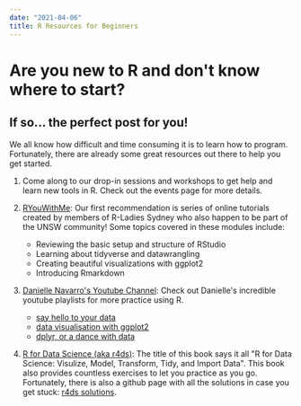 ```yaml
---
date: "2021-04-06"
title: R Resources for Beginners
---
```


# Are you new to R and don't know where to start? 
## If so... the perfect post for you!

We all know how difficult and time consuming it is to learn how to program. Fortunately, there are already some great resources out there to help you get started.

1. Come along to our drop-in sessions and workshops to get help and learn new tools in R. Check out the events page for more details.

2. [RYouWithMe](https://rladiessydney.org/courses/ryouwithme/): Our first recommendation is series of online tutorials created by members of R-Ladies Sydney who also happen to be part of the UNSW community! Some topics covered in these modules include:

    - Reviewing the basic setup and structure of RStudio
    - Learning about tidyverse and datawrangling 
    - Creating beautiful visualizations with ggplot2
    - Introducing Rmarkdown
    
3. [Danielle Navarro's Youtube Channel](https://www.youtube.com/c/DanielleNavarro77/playlists?view=50&sort=dd&shelf_id=3): Check out Danielle's incredible youtube playlists for more practice using R. <br>
    - [say hello to your data](https://www.youtube.com/playlist?list=PLRPB0ZzEYegPYKRLwJRh4AbWWSiIlzmC7)<br>
    - [data visualisation with ggplot2](https://www.youtube.com/playlist?list=PLRPB0ZzEYegPa4uvvAVJnr6loSKbN4wLb)<br>
    - [dplyr, or a dance with data](https://www.youtube.com/playlist?list=PLRPB0ZzEYegNFsivhQWTFvKvpEc504EPH)<br>
    

4. [R for Data Science (aka r4ds)](https://r4ds.had.co.nz/): The title of this book says it all "R for Data Science: Visulize, Model, Transform, Tidy, and Import Data". This book also provides countless exercises to let you practice as you go. Fortunately, there is also a github page with all the solutions in case you get stuck: [r4ds solutions](https://jrnold.github.io/r4ds-exercise-solutions/).

    
    
    
    